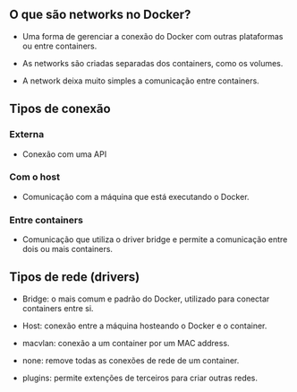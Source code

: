 ## O que são networks no Docker?

   - Uma forma de gerenciar a conexão do Docker com outras plataformas ou entre containers.

   - As networks são criadas separadas dos containers, como os volumes.

   - A network deixa muito simples a comunicação entre containers.


## Tipos de conexão

   ### Externa
   
   - Conexão com uma API

   ### Com o host

   - Comunicação com a máquina que está executando o Docker.

   ### Entre containers

   - Comunicação que utiliza o driver bridge e permite a comunicação entre dois ou mais containers.


## Tipos de rede (drivers)

   - Bridge: o mais comum e padrão do Docker, utilizado para conectar containers entre si.

   - Host: conexão entre a máquina hosteando o Docker e o container. 

   - macvlan: conexão a um container por um MAC address.

   - none: remove todas as conexões de rede de um container.

   - plugins: permite extenções de terceiros para criar outras redes.